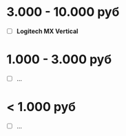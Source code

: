 # 3.000 - 10.000 руб

- [ ] **Logitech MX Vertical**

# 1.000 - 3.000 руб

- [ ] ...

# < 1.000 руб

- [ ] ...
